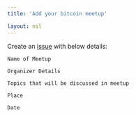 ```yaml
---
title: 'Add your bitcoin meetup'

layout: nil
---
```


Create an [issue](https://github.com/prayank23/bitcoinmeetupinfo/issues/new) with below details: 

```
Name of Meetup

Organizer Details

Topics that will be discussed in meetup

Place

Date
```
